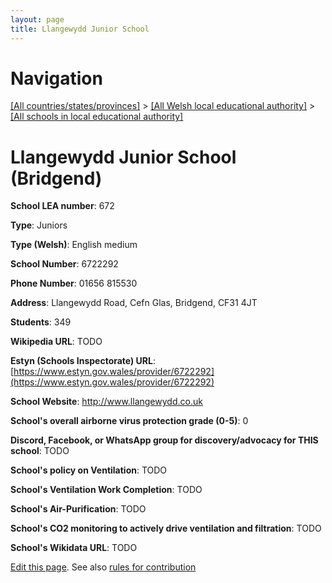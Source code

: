 ```yaml
---
layout: page
title: Llangewydd Junior School
---
```

# Navigation

[[All countries/states/provinces]](../../..) > [[All Welsh local educational authority]](../..) > [[All schools in local educational authority]](..)

# Llangewydd Junior School (Bridgend)

**School LEA number**: 672

**Type**: Juniors

**Type (Welsh)**: English medium

**School Number**: 6722292

**Phone Number**: 01656 815530

**Address**: Llangewydd Road, Cefn Glas, Bridgend, CF31 4JT

**Students**: 349

**Wikipedia URL**: TODO

**Estyn (Schools Inspectorate) URL**: [https://www.estyn.gov.wales/provider/6722292](https://www.estyn.gov.wales/provider/6722292)

**School Website**: http://www.llangewydd.co.uk

**School's overall airborne virus protection grade (0-5)**: 0

**Discord, Facebook, or WhatsApp group for discovery/advocacy for THIS school**: TODO

**School's policy on Ventilation**: TODO

**School's Ventilation Work Completion**: TODO

**School's Air-Purification**: TODO

**School's CO2 monitoring to actively drive ventilation and filtration**: TODO

**School's Wikidata URL**: TODO




[Edit this page](https://github.com/VentilationProject/Wales/edit/prif/./Bridgend/Llangewydd_Junior_School.md). See also [rules for contribution](../../../contribution-rules/)